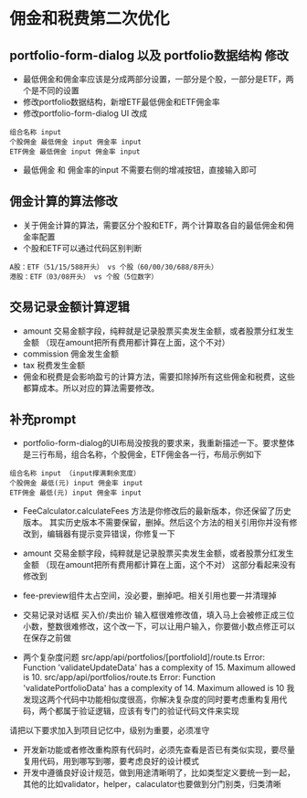 # 佣金和税费第二次优化

## portfolio-form-dialog 以及 portfolio数据结构 修改

- 最低佣金和佣金率应该是分成两部分设置，一部分是个股，一部分是ETF，两个是不同的设置
- 修改portfolio数据结构，新增ETF最低佣金和ETF佣金率
- 修改portfolio-form-dialog UI 改成

```
组合名称 input
个股佣金 最低佣金 input 佣金率 input
ETF佣金 最低佣金 input 佣金率 input
```

- 最低佣金 和 佣金率的input 不需要右侧的增减按钮，直接输入即可

## 佣金计算的算法修改

- 关于佣金计算的算法，需要区分个股和ETF，两个计算取各自的最低佣金和佣金率配置
- 个股和ETF可以通过代码区别判断

```
A股​：ETF（51/15/588开头） vs 个股（60/00/30/688/8开头）
​港股​：ETF（03/08开头） vs 个股（5位数字）
```

## 交易记录金额计算逻辑

- amount 交易金额字段，纯粹就是记录股票买卖发生金额，或者股票分红发生金额 （现在amount把所有费用都计算在上面，这个不对）
- commission 佣金发生金额
- tax 税费发生金额
- 佣金和税费是会影响盈亏的计算方法，需要扣除掉所有这些佣金和税费，这些都算成本。所以对应的算法需要修改。

## 补充prompt

- portfolio-form-dialog的UI布局没按我的要求来，我重新描述一下。要求整体是三行布局，组合名称，个股佣金，ETF佣金各一行，布局示例如下

```
组合名称 input （input撑满剩余宽度）
个股佣金 最低(元) input 佣金率 input
ETF佣金 最低(元) input 佣金率 input
```

- FeeCalculator.calculateFees 方法是你修改后的最新版本，你还保留了历史版本。 其实历史版本不需要保留，删掉。然后这个方法的相关引用你并没有修改到，编辑器有提示变异错误，你修复一下
- amount 交易金额字段，纯粹就是记录股票买卖发生金额，或者股票分红发生金额 （现在amount把所有费用都计算在上面，这个不对） 这部分看起来没有修改到

- fee-preview组件太占空间，没必要，删掉吧。相关引用也要一并清理掉
- 交易记录对话框 买入价/卖出价 输入框很难修改值，填入马上会被修正成三位小数，整数很难修改，这个改一下，可以让用户输入，你要做小数点修正可以在保存之前做


- 两个复杂度问题
src/app/api/portfolios/[portfolioId]/route.ts  Error: Function 'validateUpdateData' has a complexity of 15. Maximum allowed is 10.
src/app/api/portfolios/route.ts Error: Function 'validatePortfolioData' has a complexity of 14. Maximum allowed is 10
我发现这两个代码中功能相似度很高，你解决复杂度的同时要考虑重构复用代码，两个都属于验证逻辑，应该有专门的验证代码文件来实现


请把以下要求加入到项目记忆中，级别为重要，必须准守
- 开发新功能或者修改重构原有代码时，必须先查看是否已有类似实现，要尽量复用代码，用到哪写到哪，要考虑良好的设计模式
- 开发中遵循良好设计规范，做到用途清晰明了，比如类型定义要统一到一起，其他的比如validator，helper，calaculator也要做到分门别类，归类清晰